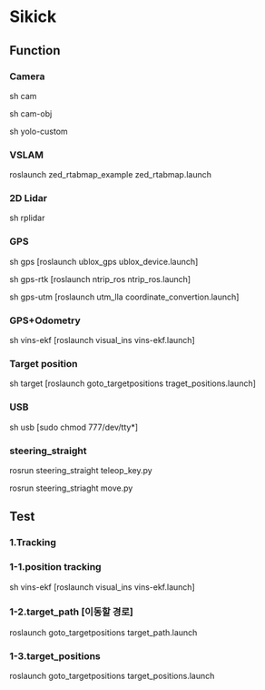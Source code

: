 # Sikick

## Function

### Camera

sh cam

sh cam-obj

sh yolo-custom


### VSLAM

roslaunch zed_rtabmap_example zed_rtabmap.launch


### 2D Lidar

sh rplidar


### GPS

sh gps [roslaunch ublox_gps ublox_device.launch]

sh gps-rtk [roslaunch ntrip_ros ntrip_ros.launch]

sh gps-utm [roslaunch utm_lla coordinate_convertion.launch]


### GPS+Odometry
sh vins-ekf [roslaunch visual_ins vins-ekf.launch]


### Target position
sh target [roslaunch goto_targetpositions traget_positions.launch]

### USB
sh usb [sudo chmod 777/dev/tty*]

### steering_straight

rosrun steering_straight teleop_key.py

rosrun steering_striaght move.py

## Test

### 1.Tracking

### 1-1.position tracking
sh vins-ekf [roslaunch visual_ins vins-ekf.launch]

### 1-2.target_path [이동할 경로]
roslaunch goto_targetpositions target_path.launch

### 1-3.target_positions
roslaunch goto_targetpositions target_positions.launch
